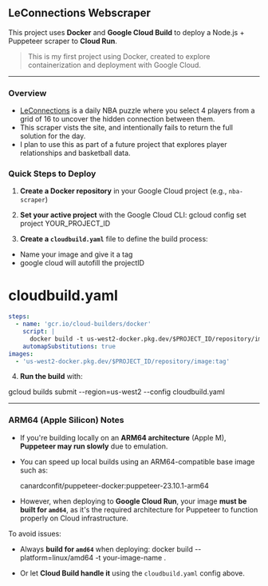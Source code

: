 ## LeConnections Webscraper

This project uses **Docker** and **Google Cloud Build** to deploy a Node.js + Puppeteer scraper to **Cloud Run**.
> This is my first project using Docker, created to explore containerization and deployment with Google Cloud.
---
### Overview
- [LeConnections](https://www.leconnections.app) is a daily NBA puzzle where you select 4 players from a grid of 16 to uncover the hidden connection between them.
- This scraper vists the site, and intentionally fails to return the full solution for the day.
- I plan to use this as part of a future project that explores player relationships and basketball data.

### Quick Steps to Deploy

1. **Create a Docker repository** in your Google Cloud project (e.g., `nba-scraper`)

2. **Set your active project** with the Google Cloud CLI:
   gcloud config set project YOUR_PROJECT_ID

3. **Create a `cloudbuild.yaml`** file to define the build process:
- Name your image and give it a tag 
- google cloud will autofill the projectID
# cloudbuild.yaml
```yaml
steps:
  - name: 'gcr.io/cloud-builders/docker'
    script: |
      docker build -t us-west2-docker.pkg.dev/$PROJECT_ID/repository/image:tag .
    automapSubstitutions: true
images:
  - 'us-west2-docker.pkg.dev/$PROJECT_ID/repository/image:tag'
```

4. **Run the build** with:

gcloud builds submit --region=us-west2 --config cloudbuild.yaml

---

### ARM64 (Apple Silicon) Notes

- If you're building locally on an **ARM64 architecture** (Apple M), **Puppeteer may run slowly** due to emulation.
- You can speed up local builds using an ARM64-compatible base image such as:

  canardconfit/puppeteer-docker:puppeteer-23.10.1-arm64

- However, when deploying to **Google Cloud Run**, your image **must be built for `amd64`**, as it's the required architecture for Puppeteer to function properly on Cloud infrastructure.

To avoid issues:
- Always **build for `amd64`** when deploying:
  docker build --platform=linux/amd64 -t your-image-name .

- Or let **Cloud Build handle it** using the `cloudbuild.yaml` config above.
